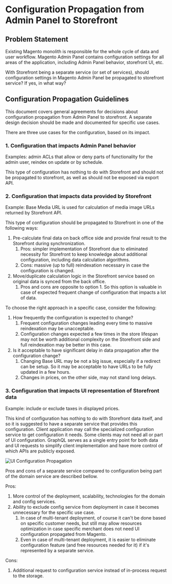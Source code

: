 # Configuration Propagation from Admin Panel to Storefront

## Problem Statement

Existing Magento monolith is responsible for the whole cycle of data and user workflow.
Magento Admin Panel contains configuration settings for all areas of the application, including Admin Panel behavior, storefront UI, etc.

With Storefront being a separate service (or set of services), should configuration settings in Magento Admin Panel be propagated to storefront service?
If yes, in what way?

## Configuration Propagation Guidelines

This document covers general agreements for decisions about configuration propagation from Admin Panel to storefront. 
A separate design decision should be made and documented for specific use cases.

There are three use cases for the configuration, based on its impact.

### 1. Configuration that impacts Admin Panel behavior

Examples: admin ACLs that allow or deny parts of functionality for the admin user, reindex on update or by schedule.

This type of configuration has nothing to do with Storefront and should not be propagated to storefront, as well as should not be exposed via export API. 

### 2. Configuration that impacts data provided by Storefront

Example: Base Media URL is used for calculation of media image URLs returned by Storefront API.

This type of configuration should be propagated to Storefront in one of the following ways:

1. Pre-calculate final data on back office side and provide final result to the Storefront during synchronization.
   1. Pros: simpler implementation of Storefront due to eliminated necessity for Storefront to keep knowledge about additional configuration, including data calculation algorithms.
   2. Cons: massive (up to full) reindexation necessary in case the configuration is changed.
2. Move/duplicate calculation logic in the Storefront service based on original data is synced from the back office.
    1. Pros and cons are opposite to option 1. So this option is valuable in case of expected frequent change of configuration that impacts a lot of data.

To choose the right approach in a specific case, consider the following:

1. How frequently the configuration is expected to change?
   1. Frequent configuration changes leading every time to massive reindexation may be unacceptable.
   2. Configuration changes expected a few times in the store lifespan may not be worth additional complexity on the Storefront side and full reindexation may be better in this case.
2. Is it acceptable to have significant delay in data propagation after the configuration change?
   1. Changing Base URL may be not a big issue, especially if a redirect can be setup. So it may be acceptable to have URLs to be fully updated in a few hours.
   2. Changes in prices, on the other side, may not stand long delays.

### 3. Configuration that impacts UI representation of Storefront data

Example: include or exclude taxes in displayed prices. 

This kind of configuration has nothing to do with Storefront data itself, and so it is suggested to have a separate service that provides this configuration.
Client application may call the specialized configuration service to get configuration it needs.
Some clients may not need all or part of UI configuration.
GraphQL serves as a single entry point for both data and UI requests to simplify client implementation and have more control of which APIs are publicly exposed.

![UI Configuration Propagation](https://app.lucidchart.com/publicSegments/view/b7ec5763-eb23-48ac-9092-6b92821040fb/image.png)

Pros and cons of a separate service compared to configuration being part of the domain service are described bellow.

Pros:

1. More control of the deployment, scalability, technologies for the domain and config services.
2. Ability to exclude config service from deployment in case it becomes unnecessary for the specific use case.
   1. In case of multi-tenant deployment, of course it can't be done based on specific customer needs, but still may allow resources optimization in case specific merchant does not need UI configuration propagated from Magento.
   1. Even in case of multi-tenant deployment, it is easier to eliminate configuration feature (and free resources needed for it) if it's represented by a separate service.

Cons: 

1. Additional request to configuration service instead of in-process request to the storage.
